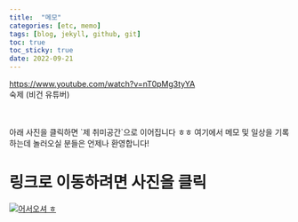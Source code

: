 ```yaml
---
title:  "메모"
categories: [etc, memo]
tags: [blog, jekyll, github, git]
toc: true
toc_sticky: true
date: 2022-09-21
---
```


https://www.youtube.com/watch?v=nT0pMg3tyYA
<br>숙제 (비건 유튜버)

<br>
<br>
아래 사진을 클릭하면 `제 취미공간`으로 이어집니다 ㅎㅎ 여기에서 메모 및 일상을 기록하는데 놀러오실 분들은 언제나 환영합니다!

<br>

# 링크로 이동하려면 사진을 클릭

[![어서오셔 ㅎ](https://encrypted-tbn0.gstatic.com/images?q=tbn:ANd9GcQk-zPB4TCuWRNJVIF0aWgniDPNJgUTdXmILg&usqp=CAU)](https://discord.com/channels/976352361142452234/976352361142452239)